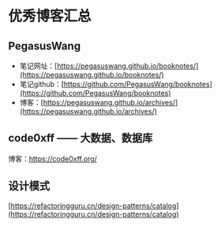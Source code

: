 # 优秀博客汇总

## PegasusWang
* 笔记网址：[https://pegasuswang.github.io/booknotes/](https://pegasuswang.github.io/booknotes/)
* 笔记github：[https://github.com/PegasusWang/booknotes](https://github.com/PegasusWang/booknotes)
* 博客：[https://pegasuswang.github.io/archives/](https://pegasuswang.github.io/archives/)

## code0xff —— 大数据、数据库
博客：https://code0xff.org/

## 设计模式
[https://refactoringguru.cn/design-patterns/catalog](https://refactoringguru.cn/design-patterns/catalog)